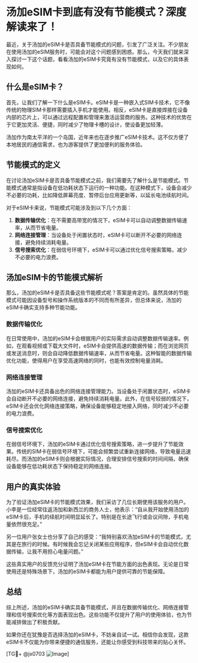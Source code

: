 # 汤加eSIM卡到底有没有节能模式？深度解读来了！

最近，关于汤加的eSIM卡是否具备节能模式的问题，引发了广泛关注。不少朋友在使用汤加的eSIM服务时，可能会对这个问题感到困惑。那么，今天我们就来深入探讨一下这个话题，看看汤加的eSIM卡究竟有没有节能模式，以及它的具体表现如何。

## 什么是eSIM卡？

首先，让我们了解一下什么是eSIM卡。eSIM卡是一种嵌入式SIM卡技术，它不像传统的物理SIM卡那样需要插入手机才能使用。相反，eSIM卡是直接焊接在设备内部的芯片上，可以通过远程配置和管理来激活运营商的服务。这种技术的优势在于它更加灵活、便捷，同时减少了物理卡槽的设计，使设备更加轻薄。

汤加作为南太平洋的一个岛国，近年来也在逐步推广eSIM卡技术。这不仅方便了本地居民的通信需求，也为游客提供了更加便利的服务体验。

## 节能模式的定义

在讨论汤加eSIM卡是否具备节能模式之前，我们需要先了解什么是节能模式。节能模式通常是指设备在低功耗状态下运行的一种功能。在这种模式下，设备会减少不必要的功耗，比如降低屏幕亮度、暂停后台应用更新等，以延长电池续航时间。

对于eSIM卡来说，节能模式可能涉及到以下几个方面：

1. **数据传输优化**：在不需要高带宽的情况下，eSIM卡可以自动调整数据传输速率，从而节省电量。
2. **网络连接管理**：当设备处于闲置状态时，eSIM卡可以断开不必要的网络连接，避免持续消耗电量。
3. **信号搜索优化**：在弱信号环境下，eSIM卡可以通过优化信号搜索策略，减少不必要的电力浪费。

## 汤加eSIM卡的节能模式解析

那么，汤加的eSIM卡是否具备这些节能模式呢？答案是肯定的。虽然具体的节能模式可能因设备型号和操作系统版本的不同而有所差异，但总体来说，汤加的eSIM卡确实支持多种节能功能。

### 数据传输优化

在日常使用中，汤加的eSIM卡会根据用户的实际需求自动调整数据传输速率。例如，在观看视频或下载大文件时，eSIM卡会提供高速的数据传输；而在浏览网页或发送消息时，则会自动降低数据传输速率，从而节省电量。这种智能的数据传输优化功能，使得用户在享受高速网络的同时，也能有效控制电量消耗。

### 网络连接管理

汤加的eSIM卡还具备出色的网络连接管理能力。当设备处于闲置状态时，eSIM卡会自动断开不必要的网络连接，避免持续消耗电量。此外，在信号较弱的情况下，eSIM卡还会优化网络连接策略，确保设备能够稳定地接入网络，同时减少不必要的电力浪费。

### 信号搜索优化

在弱信号环境下，汤加的eSIM卡通过优化信号搜索策略，进一步提升了节能效果。传统的SIM卡在弱信号环境下，可能会频繁尝试重新连接网络，导致电量迅速耗尽。而汤加的eSIM卡则会根据实际情况，合理安排信号搜索的时间间隔，确保设备能够在低功耗状态下保持稳定的网络连接。

## 用户的真实体验

为了验证汤加eSIM卡的节能模式效果，我们采访了几位长期使用该服务的用户。小李是一位经常往返汤加和新西兰的商务人士，他表示：“自从我开始使用汤加的eSIM卡后，手机的续航时间明显延长了。特别是在长途飞行或会议间隙，手机电量依然很充足。”

另一位用户张女士也分享了自己的感受：“我特别喜欢汤加eSIM卡的节能模式，尤其是在旅行的时候。有时候我会忘记关闭某些应用程序，但eSIM卡会自动优化数据传输，让我不用担心电量问题。”

这些真实用户的反馈充分证明了汤加eSIM卡在节能方面的出色表现。无论是日常使用还是特殊场景下，汤加的eSIM卡都能为用户提供可靠的节能保障。

## 总结

综上所述，汤加的eSIM卡确实具备节能模式，并且在数据传输优化、网络连接管理和信号搜索优化等方面表现出色。这些功能不仅提升了用户的使用体验，也为节能减排做出了积极贡献。

如果你还在犹豫是否选择汤加的eSIM卡，不妨亲自试一试。相信你会发现，这款eSIM卡不仅能为你带来便捷的通信服务，还能让你感受到科技带来的贴心关怀。

[TG💪+ @jx0703 ![Image](https://github.com/user-attachments/assets/dbca1d08-cadb-493c-b0ec-ad6f7a83f270)]